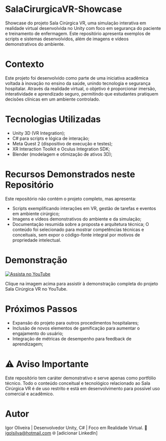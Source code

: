 # SalaCirurgicaVR-Showcase
Showcase do projeto Sala Cirúrgica VR, uma simulação interativa em realidade virtual desenvolvida no Unity com foco em segurança do paciente e treinamento de enfermagem. Este repositório apresenta exemplos de scripts e sistemas desenvolvidos, além de imagens e vídeos demonstrativos do ambiente.

# Contexto
Este projeto foi desenvolvido como parte de uma iniciativa acadêmica voltada à inovação no ensino da saúde, unindo tecnologia e segurança hospitalar.
Através da realidade virtual, o objetivo é proporcionar imersão, interatividade e aprendizado seguro, permitindo que estudantes pratiquem decisões clínicas em um ambiente controlado.

# Tecnologias Utilizadas
- Unity 3D (VR Integration);
- C# para scripts e lógica de interação;
- Meta Quest 2 (dispositivo de execução e testes);
- XR Interaction Toolkit e Oculus Integration SDK;
- Blender (modelagem e otimização de ativos 3D);

# Recursos Demonstrados neste Repositório
Este repositório não contém o projeto completo, mas apresenta:
- Scripts exemplificando interações em VR, gestão de tarefas e eventos em ambiente cirúrgico;
- Imagens e vídeos demonstrativos do ambiente e da simulação;
- Documentação resumida sobre a proposta e arquitetura técnica;
O conteúdo foi selecionado para mostrar competências técnicas e conceituais, sem expor o código-fonte integral por motivos de propriedade intelectual.

# Demonstração
[![Assista no YouTube](https://img.youtube.com/vi/Ou9sxvCSERw/maxresdefault.jpg)](https://youtu.be/Ou9sxvCSERw)

Clique na imagem acima para assistir à demonstração completa do projeto Sala Cirúrgica VR no YouTube.

# Próximos Passos
- Expansão do projeto para outros procedimentos hospitalares;
- Inclusão de novos elementos de gamificação para aumentar o engajamento do usuário;
- Integração de métricas de desempenho para feedback de aprendizagem;

# ⚠️ Aviso Importante
Este repositório tem caráter demonstrativo e serve apenas como portfólio técnico.
Todo o conteúdo conceitual e tecnológico relacionado ao Sala Cirúrgica VR é de uso restrito e está em desenvolvimento para possível uso comercial e acadêmico.

# Autor
Igor Oliveira | Desenvolvedor Unity, C# | Foco em Realidade Virtual.
📧 igolsilva@hotmail.com
🌐 [adicionar LinkedIn]
